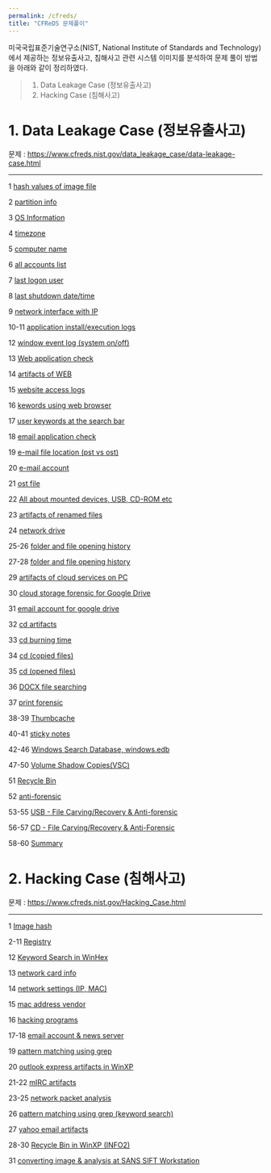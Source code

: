 ```yaml
---
permalink: /cfreds/
title: "CFReDS 문제풀이"
---
```


미국국립표준기술연구소(NIST, National Institute of Standards and Technology)에서 제공하는 정보유출사고, 침해사고 관련 시스템 이미지를 분석하여 문제 풀이 방법을 아래와 같이 정리하였다. 


> 1. Data Leakage Case (정보유출사고)
> 2. Hacking Case (침해사고)


# 1. Data Leakage Case (정보유출사고)

문제 : <https://www.cfreds.nist.gov/data_leakage_case/data-leakage-case.html>

* * *

1 [hash values of image file](https://holywaterkim.tistory.com/4)
 
2 [partition info](https://holywaterkim.tistory.com/11)

3 [OS Information](https://holywaterkim.tistory.com/12)

4 [timezone](https://holywaterkim.tistory.com/13)

5 [computer name](https://holywaterkim.tistory.com/14)

6 [all accounts list](https://holywaterkim.tistory.com/15)

7 [last logon user](https://holywaterkim.tistory.com/16)

8 [last shutdown date/time](https://holywaterkim.tistory.com/17)

9 [network interface with IP](https://holywaterkim.tistory.com/18)

10-11 [application install/execution logs](https://holywaterkim.tistory.com/33)

12 [window event log (system on/off)](https://holywaterkim.tistory.com/34)

13 [Web application check](https://holywaterkim.tistory.com/35)

14 [artifacts of WEB](https://holywaterkim.tistory.com/36)

15 [website access logs](https://holywaterkim.tistory.com/37)

16 [kewords using web browser](https://holywaterkim.tistory.com/38)

17 [user keywords at the search bar](https://holywaterkim.tistory.com/39)

18 [email application check](https://holywaterkim.tistory.com/40)

19 [e-mail file location (pst vs ost)](https://holywaterkim.tistory.com/41)

20 [e-mail account](https://holywaterkim.tistory.com/42)

21 [ost file](https://holywaterkim.tistory.com/43)

22 [All about mounted devices, USB, CD-ROM etc](https://holywaterkim.tistory.com/44)

23 [artifacts of renamed files](https://holywaterkim.tistory.com/46)

24 [network drive](https://holywaterkim.tistory.com/47)

25-26 [folder and file opening history](https://holywaterkim.tistory.com/48)

27-28 [folder and file opening history](https://holywaterkim.tistory.com/49)

29 [artifacts of cloud services on PC](https://holywaterkim.tistory.com/50)

30 [cloud storage forensic for Google Drive](https://holywaterkim.tistory.com/51)

31 [email account for google drive](https://holywaterkim.tistory.com/52)

32 [cd artifacts](https://holywaterkim.tistory.com/53)

33 [cd burning time](https://holywaterkim.tistory.com/62)

34 [cd (copied files)](https://holywaterkim.tistory.com/63)

35 [cd (opened files)](https://holywaterkim.tistory.com/64)

36 [DOCX file searching](https://holywaterkim.tistory.com/65)

37 [print forensic](https://holywaterkim.tistory.com/66)

38-39 [Thumbcache](https://holywaterkim.tistory.com/67)

40-41 [sticky notes](https://holywaterkim.tistory.com/69)

42-46 [Windows Search Database, windows.edb](https://holywaterkim.tistory.com/70)

47-50 [Volume Shadow Copies(VSC)](https://holywaterkim.tistory.com/75)

51 [Recycle Bin](https://holywaterkim.tistory.com/76)

52 [anti-forensic](https://holywaterkim.tistory.com/77)

53-55 [USB - File Carving/Recovery & Anti-forensic](https://holywaterkim.tistory.com/78)

56-57 [CD - File Carving/Recovery & Anti-Forensic](https://holywaterkim.tistory.com/80)

58-60 [Summary](https://holywaterkim.tistory.com/81)



# 2. Hacking Case (침해사고)

문제 : <https://www.cfreds.nist.gov/Hacking_Case.html>

* * *

1 [Image hash](https://holywaterkim.tistory.com/82)

2-11 [Registry](https://holywaterkim.tistory.com/83)
 
12 [Keyword Search in WinHex](https://holywaterkim.tistory.com/84)
 
13 [network card info](https://holywaterkim.tistory.com/85)
 
14 [network settings (IP, MAC)](https://holywaterkim.tistory.com/86)
 
15 [mac address vendor](https://holywaterkim.tistory.com/87)
 
16 [hacking programs](https://holywaterkim.tistory.com/88)
 
17-18 [email account & news server](https://holywaterkim.tistory.com/89)
 
19 [pattern matching using grep](https://holywaterkim.tistory.com/90)
 
20 [outlook express artifacts in WinXP](https://holywaterkim.tistory.com/91)
 
21-22 [mIRC artifacts](https://holywaterkim.tistory.com/92)
 
23-25 [network packet analysis](https://holywaterkim.tistory.com/93)
 
26 [pattern matching using grep (keyword search)](https://holywaterkim.tistory.com/94)
 
27 [yahoo email artifacts](https://holywaterkim.tistory.com/95)

28-30 [Recycle Bin in WinXP (INFO2)](https://holywaterkim.tistory.com/96)

31 [converting image & analysis at SANS SIFT Workstation](https://holywaterkim.tistory.com/97)


